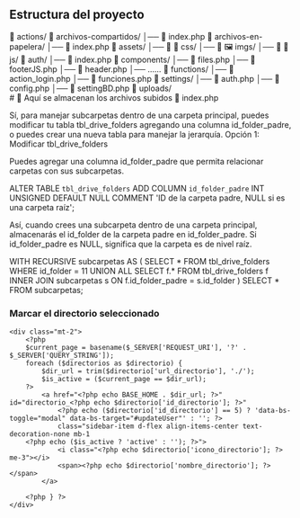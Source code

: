 
## Estructura del proyecto

📂 actions/
📂 archivos-compartidos/
│── 📄 index.php
📂 archivos-en-papelera/
│── 📄 index.php
📂 assets/
│── 📂 🎨 css/
│── 📂 🖼 imgs/
│── 📂 📜 js/
📂 auth/
│── 📄 index.php
📂 components/
│── 📄 files.php
│── 📄 footerJS.php
│── 📄 header.php
│── ......
📂 functions/
│── 📄 action_login.php
│── 📄 funciones.php
📂 settings/
│── 📄 auth.php
│── 📄 config.php
│── 📄 settingBD.php
📂 uploads/  
    # 📄 Aquí se almacenan los archivos subidos
📄 index.php




Sí, para manejar subcarpetas dentro de una carpeta principal, puedes modificar tu tabla tbl_drive_folders agregando una columna id_folder_padre, o puedes crear una nueva tabla para manejar la jerarquía.
Opción 1: Modificar tbl_drive_folders

Puedes agregar una columna id_folder_padre que permita relacionar carpetas con sus subcarpetas.

ALTER TABLE `tbl_drive_folders` 
ADD COLUMN `id_folder_padre` INT UNSIGNED DEFAULT NULL COMMENT 'ID de la carpeta padre, NULL si es una carpeta raíz';

Así, cuando crees una subcarpeta dentro de una carpeta principal, almacenarás el id_folder de la carpeta padre en id_folder_padre. Si id_folder_padre es NULL, significa que la carpeta es de nivel raíz.


WITH RECURSIVE subcarpetas AS (
    SELECT * FROM tbl_drive_folders WHERE id_folder = 11
    UNION ALL
    SELECT f.* FROM tbl_drive_folders f
    INNER JOIN subcarpetas s ON f.id_folder_padre = s.id_folder
)
SELECT * FROM subcarpetas;


### Marcar el directorio seleccionado

    <div class="mt-2">
        <?php
        $current_page = basename($_SERVER['REQUEST_URI'], '?' . $_SERVER['QUERY_STRING']);
        foreach ($directorios as $directorio) {
            $dir_url = trim($directorio['url_directorio'], './');
            $is_active = ($current_page == $dir_url);
        ?>
            <a href="<?php echo BASE_HOME . $dir_url; ?>" id="directorio_<?php echo $directorio['id_directorio']; ?>"
                <?php echo ($directorio['id_directorio'] == 5) ? 'data-bs-toggle="modal" data-bs-target="#updateUser"' : ''; ?>
                class="sidebar-item d-flex align-items-center text-decoration-none mb-1 
        <?php echo ($is_active ? 'active' : ''); ?>">
                <i class="<?php echo $directorio['icono_directorio']; ?> me-3"></i>
                <span><?php echo $directorio['nombre_directorio']; ?></span>
            </a>

        <?php } ?>
    </div>